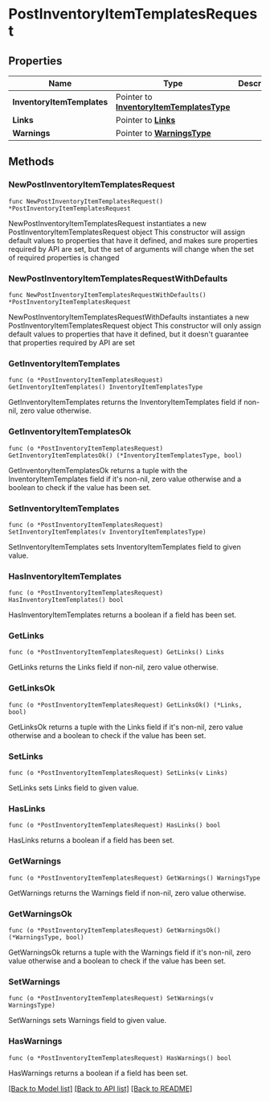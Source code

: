 # PostInventoryItemTemplatesRequest

## Properties

Name | Type | Description | Notes
------------ | ------------- | ------------- | -------------
**InventoryItemTemplates** | Pointer to [**InventoryItemTemplatesType**](InventoryItemTemplatesType.md) |  | [optional] 
**Links** | Pointer to [**Links**](Links.md) |  | [optional] 
**Warnings** | Pointer to [**WarningsType**](WarningsType.md) |  | [optional] 

## Methods

### NewPostInventoryItemTemplatesRequest

`func NewPostInventoryItemTemplatesRequest() *PostInventoryItemTemplatesRequest`

NewPostInventoryItemTemplatesRequest instantiates a new PostInventoryItemTemplatesRequest object
This constructor will assign default values to properties that have it defined,
and makes sure properties required by API are set, but the set of arguments
will change when the set of required properties is changed

### NewPostInventoryItemTemplatesRequestWithDefaults

`func NewPostInventoryItemTemplatesRequestWithDefaults() *PostInventoryItemTemplatesRequest`

NewPostInventoryItemTemplatesRequestWithDefaults instantiates a new PostInventoryItemTemplatesRequest object
This constructor will only assign default values to properties that have it defined,
but it doesn't guarantee that properties required by API are set

### GetInventoryItemTemplates

`func (o *PostInventoryItemTemplatesRequest) GetInventoryItemTemplates() InventoryItemTemplatesType`

GetInventoryItemTemplates returns the InventoryItemTemplates field if non-nil, zero value otherwise.

### GetInventoryItemTemplatesOk

`func (o *PostInventoryItemTemplatesRequest) GetInventoryItemTemplatesOk() (*InventoryItemTemplatesType, bool)`

GetInventoryItemTemplatesOk returns a tuple with the InventoryItemTemplates field if it's non-nil, zero value otherwise
and a boolean to check if the value has been set.

### SetInventoryItemTemplates

`func (o *PostInventoryItemTemplatesRequest) SetInventoryItemTemplates(v InventoryItemTemplatesType)`

SetInventoryItemTemplates sets InventoryItemTemplates field to given value.

### HasInventoryItemTemplates

`func (o *PostInventoryItemTemplatesRequest) HasInventoryItemTemplates() bool`

HasInventoryItemTemplates returns a boolean if a field has been set.

### GetLinks

`func (o *PostInventoryItemTemplatesRequest) GetLinks() Links`

GetLinks returns the Links field if non-nil, zero value otherwise.

### GetLinksOk

`func (o *PostInventoryItemTemplatesRequest) GetLinksOk() (*Links, bool)`

GetLinksOk returns a tuple with the Links field if it's non-nil, zero value otherwise
and a boolean to check if the value has been set.

### SetLinks

`func (o *PostInventoryItemTemplatesRequest) SetLinks(v Links)`

SetLinks sets Links field to given value.

### HasLinks

`func (o *PostInventoryItemTemplatesRequest) HasLinks() bool`

HasLinks returns a boolean if a field has been set.

### GetWarnings

`func (o *PostInventoryItemTemplatesRequest) GetWarnings() WarningsType`

GetWarnings returns the Warnings field if non-nil, zero value otherwise.

### GetWarningsOk

`func (o *PostInventoryItemTemplatesRequest) GetWarningsOk() (*WarningsType, bool)`

GetWarningsOk returns a tuple with the Warnings field if it's non-nil, zero value otherwise
and a boolean to check if the value has been set.

### SetWarnings

`func (o *PostInventoryItemTemplatesRequest) SetWarnings(v WarningsType)`

SetWarnings sets Warnings field to given value.

### HasWarnings

`func (o *PostInventoryItemTemplatesRequest) HasWarnings() bool`

HasWarnings returns a boolean if a field has been set.


[[Back to Model list]](../README.md#documentation-for-models) [[Back to API list]](../README.md#documentation-for-api-endpoints) [[Back to README]](../README.md)


